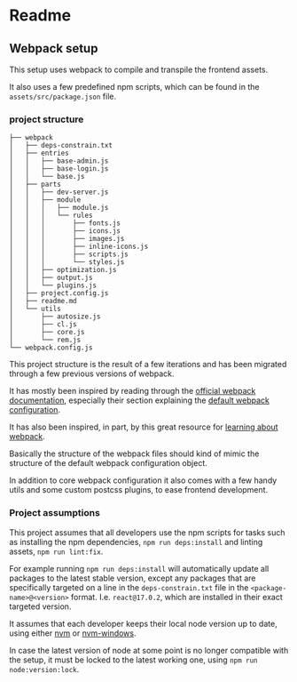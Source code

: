 # Readme


## Webpack setup

This setup uses webpack to compile and transpile the frontend assets.

It also uses a few predefined npm scripts, which can be found in the `assets/src/package.json` file.


### project structure

```
├── webpack
│   ├── deps-constrain.txt
│   ├── entries
│   │   ├── base-admin.js
│   │   ├── base-login.js
│   │   └── base.js
│   ├── parts
│   │   ├── dev-server.js
│   │   ├── module
│   │   │   ├── module.js
│   │   │   └── rules
│   │   │       ├── fonts.js
│   │   │       ├── icons.js
│   │   │       ├── images.js
│   │   │       ├── inline-icons.js
│   │   │       ├── scripts.js
│   │   │       └── styles.js
│   │   ├── optimization.js
│   │   ├── output.js
│   │   └── plugins.js
│   ├── project.config.js
│   ├── readme.md
│   └── utils
│       ├── autosize.js
│       ├── cl.js
│       ├── core.js
│       └── rem.js
└── webpack.config.js
```

This project structure is the result of a few iterations and has been migrated through a few previous versions of webpack.

It has mostly been inspired by reading through the [official webpack documentation](https://webpack.js.org/concepts/), especially their section explaining the [default webpack configuration](https://webpack.js.org/configuration).

It has also been inspired, in part, by this great resource for [learning about webpack](https://survivejs.com/webpack/developing/composing-configuration/).

Basically the structure of the webpack files should kind of mimic the structure of the default webpack configuration object.

In addition to core webpack configuration it also comes with a few handy utils and some custom postcss plugins, to ease frontend development.


### Project assumptions
This project assumes that all developers use the npm scripts for tasks such as installing the npm dependencies, `npm run deps:install` and linting assets, `npm run lint:fix`.

For example running `npm run deps:install` will automatically update all packages to the latest stable version, except any packages that are specifically targeted on a line in the `deps-constrain.txt` file in the `<package-name>@<version>` format. I.e. `react@17.0.2`, which are installed in their exact targeted version.

It assumes that each developer keeps their local node version up to date, using either [nvm](https://github.com/nvm-sh/nvm) or [nvm-windows](https://github.com/coreybutler/nvm-windows).

In case the latest version of node at some point is no longer compatible with the setup, it must be locked to the latest working one, using `npm run node:version:lock`.
